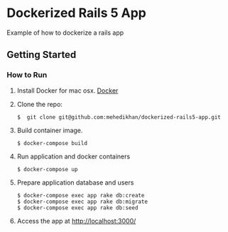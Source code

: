 # Dockerized Rails 5 App
 
Example of how to dockerize a rails app 

## Getting Started




### How to Run

1. Install Docker for mac osx. [Docker](https://store.docker.com/editions/community/docker-ce-desktop-mac)

2. Clone the repo:

       $  git clone git@github.com:mehedikhan/dockerized-rails5-app.git

3. Build container image.

       $ docker-compose build
           
4. Run application and docker containers

       $ docker-compose up
        
5. Prepare application database and users

       $ docker-compose exec app rake db:create
       $ docker-compose exec app rake db:migrate
       $ docker-compose exec app rake db:seed        

6. Access the app at [http://localhost:3000/](http://localhost:3000/)        
        
